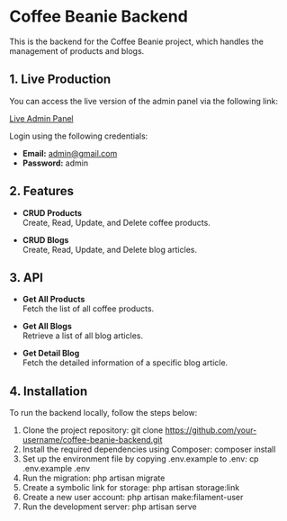 # Coffee Beanie Backend

This is the backend for the Coffee Beanie project, which handles the management of products and blogs.

## 1. Live Production

You can access the live version of the admin panel via the following link:

[Live Admin Panel](https://dandycandra.site/admin/login)

Login using the following credentials:
- **Email:** admin@gmail.com
- **Password:** admin

## 2. Features

- **CRUD Products**  
  Create, Read, Update, and Delete coffee products.

- **CRUD Blogs**  
  Create, Read, Update, and Delete blog articles.

## 3. API

- **Get All Products**  
  Fetch the list of all coffee products.

- **Get All Blogs**  
  Retrieve a list of all blog articles.

- **Get Detail Blog**  
  Fetch the detailed information of a specific blog article.

## 4. Installation

To run the backend locally, follow the steps below:

1. Clone the project repository:
   git clone https://github.com/your-username/coffee-beanie-backend.git
2. Install the required dependencies using Composer:
   composer install
3. Set up the environment file by copying .env.example to .env:
   cp .env.example .env
4. Run the migration:
   php artisan migrate
5. Create a symbolic link for storage:
   php artisan storage:link
6. Create a new user account:
   php artisan make:filament-user
7. Run the development server:
   php artisan serve
